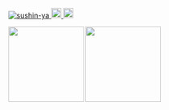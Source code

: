 <p align="left">
  <a href="https://github.com/sushin-ya/sushin-ya/">
    <img src="https://komarev.com/ghpvc/?username=sushin-ya" alt="sushin-ya" />
  </a>
  <a href="http://twitter.com/sushin_ya">
    <img height="20" src="https://img.shields.io/twitter/follow/sushin_ya?label=Twitter&logo=twitter&style=flat" />
  </a>
  <a href="https://github.com/sushin-ya">
    <img height="20" src="https://img.shields.io/github/followers/sushin-ya?label=follow&logo=github&style=flat" />
  </a>
</p>

<p align="left">
  <a href="https://github.com/sushin-ya/github-readme-stats">
    <img height="150px" align="left" src="https://github-readme-stats.vercel.app/api/top-langs/?username=sushin-ya&theme=synthwave&layout=compact" />
  </a>
  <a href="https://github.com/sushin-ya/github-readme-stats">
    <img height="150px" align="center" src="https://github-readme-stats.vercel.app/api?username=sushin-ya&count_private=true&show_icons=true&show_icons=true&theme=synthwave&layout=compact" />
  </a>
</p>
